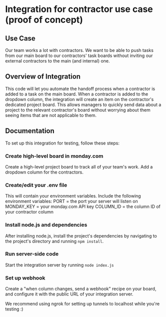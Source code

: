 # Integration for contractor use case (proof of concept)

## Use Case

Our team works a lot with contractors. We want to be able to push tasks from our main board to our contractors' task boards without inviting our external contractors to the main (and internal) one.

## Overview of Integration

This code will let you automate the handoff process when a contractor is added to a task on the main board. When a contractor is added to the dropdown column, the integration will create an item on the contractor's dedicated project board. This allows managers to quickly send data about a project to the relevant contractor's board without worrying about them seeing items that are not applicable to them.

## Documentation

To set up this integration for testing, follow these steps:

### Create high-level board in monday.com

Create a high-level project board to track all of your team's work. Add a dropdown column for the contractors.

### Create/edit your .env file

This will contain your environment variables. Include the following environment variables:
PORT = the port your server will listen on
MONDAY_KEY = your monday.com API key
COLUMN_ID = the column ID of your contractor column

### Install node.js and dependencies

After installing node.js, install the project's dependencies by navigating to the project's directory and running `npm install`.

### Run server-side code

Start the integration server by running `node index.js`

### Set up webhook

Create a "when column changes, send a webhook" recipe on your board, and configure it with the public URL of your integration server.

We recommend using ngrok for setting up tunnels to localhost while you're testing :)
